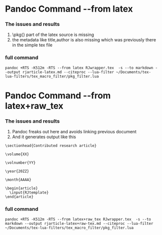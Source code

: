# Pandoc Command --from latex

### The issues and results
1. \pkg{} part of the latex source is missing
2. the metadata like title,author is also missing which was previously there in the simple tex file

### full command 

```
pandoc +RTS -K512m -RTS --from latex RJwrapper.tex  -s --to markdown --output rjarticle-latex.md --citeproc --lua-filter ~/Documents/tex-lua-filters/tex_macro_filter/pkg_filter.lua
```

# Pandoc Command --from latex+raw_tex

### The issues and results
1. Pandoc freaks out here and avoids linking previous document
2. And it generates output like this
```{=latex}
\sectionhead{Contributed research article}
```
```{=latex}
\volume{XX}
```
```{=latex}
\volnumber{YY}
```
```{=latex}
\year{20ZZ}
```
```{=latex}
\month{AAAA}
```
```{=latex}
\begin{article}
  \input{RJtemplate}
\end{article}
```
### full command

```
pandoc +RTS -K512m -RTS --from latex+raw_tex RJwrapper.tex  -s --to markdown --output rjarticle-latex+raw-tex.md --citeproc --lua-filter ~/Documents/tex-lua-filters/tex_macro_filter/pkg_filter.lua 
```

